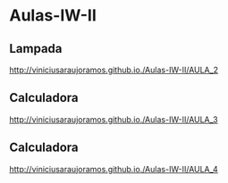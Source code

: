 # Aulas-IW-II

## Lampada
http://viniciusaraujoramos.github.io./Aulas-IW-II/AULA_2

## Calculadora
http://viniciusaraujoramos.github.io./Aulas-IW-II/AULA_3

## Calculadora
http://viniciusaraujoramos.github.io./Aulas-IW-II/AULA_4
